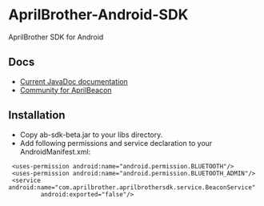 # AprilBrother-Android-SDK

AprilBrother SDK for Android

## Docs

* [Current JavaDoc documentation](//aprilbrother.github.io/aprilbeacon-android-sdk/JavaDocs/index.html)
* [Community for AprilBeacon](//bbs.aprbrother.com)

## Installation

* Copy ab-sdk-beta.jar to your libs directory.
* Add following permissions and service declaration to your AndroidManifest.xml:
```
 <uses-permission android:name="android.permission.BLUETOOTH"/>
 <uses-permission android:name="android.permission.BLUETOOTH_ADMIN"/>
 <service android:name="com.aprilbrother.aprilbrothersdk.service.BeaconService"
         android:exported="false"/>
```

